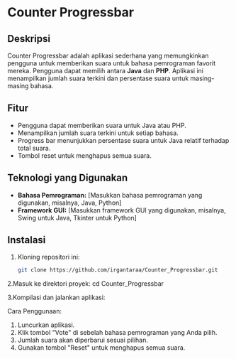 # Counter Progressbar

## Deskripsi
Counter Progressbar adalah aplikasi sederhana yang memungkinkan pengguna untuk memberikan suara untuk bahasa pemrograman favorit mereka. Pengguna dapat memilih antara **Java** dan **PHP**. Aplikasi ini menampilkan jumlah suara terkini dan persentase suara untuk masing-masing bahasa.

## Fitur
- Pengguna dapat memberikan suara untuk Java atau PHP.
- Menampilkan jumlah suara terkini untuk setiap bahasa.
- Progress bar menunjukkan persentase suara untuk Java relatif terhadap total suara.
- Tombol reset untuk menghapus semua suara.

## Teknologi yang Digunakan
- **Bahasa Pemrograman:** [Masukkan bahasa pemrograman yang digunakan, misalnya, Java, Python]
- **Framework GUI:** [Masukkan framework GUI yang digunakan, misalnya, Swing untuk Java, Tkinter untuk Python]

## Instalasi
1. Kloning repositori ini:
   ```bash
   git clone https://github.com/irgantaraa/Counter_Progressbar.git
2.Masuk ke direktori proyek:
cd Counter_Progressbar

3.Kompilasi dan jalankan aplikasi:

Cara Penggunaan:
1. Luncurkan aplikasi.
2. Klik tombol "Vote" di sebelah bahasa pemrograman yang Anda pilih.
3. Jumlah suara akan diperbarui sesuai pilihan.
4. Gunakan tombol "Reset" untuk menghapus semua suara.
